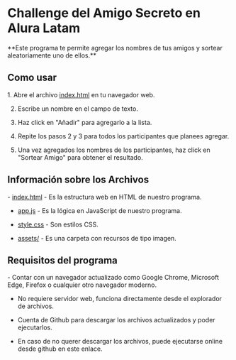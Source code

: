 <h1>Challenge del Amigo Secreto en Alura Latam</h1>
**Este programa te permite agregar los nombres de tus amigos y sortear aleatoriamente uno de ellos.**

<h2>Como usar</h2>
1. Abre el archivo <ins>index.html</ins> en tu navegador web.

2. Escribe un nombre en el campo de texto.
   
3. Haz click en "Añadir" para agregarlo a la lista.
   
3. Repite los pasos 2 y 3 para todos los participantes que planees agregar.
   
4. Una vez agregados los nombres de los participantes, haz click en "Sortear Amigo" para obtener el resultado.

<h2>Información sobre los Archivos</h2>
- <ins>index.html</ins> - Es la estructura web en HTML de nuestro programa.

- <ins>app.js</ins> - Es la lógica en JavaScript de nuestro programa.

- <ins>style.css</ins> - Son estilos CSS.

- <ins>assets/</ins> - Es una carpeta con recursos de tipo imagen.

<h2>Requisitos del programa</h2>
- Contar con un navegador actualizado como Google Chrome, Microsoft Edge, Firefox o cualquier otro navegador moderno.

- No requiere servidor web, funciona directamente desde el explorador de archivos.

- Cuenta de Github para descargar los archivos actualizados y poder ejecutarlos.
  
- En caso de no querer descargar los archivos, puede ejecutarse online desde github en este enlace.
